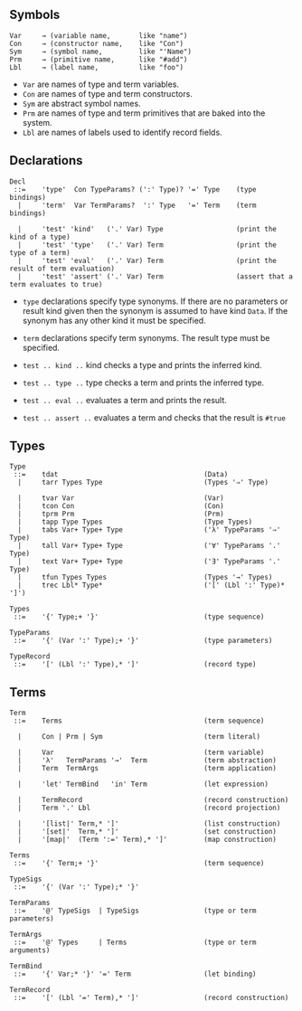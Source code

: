 
## Symbols

```
Var     → (variable name,       like "name")
Con     → (constructor name,    like "Con")
Sym     → (symbol name,         like "'Name")
Prm     → (primitive name,      like "#add")
Lbl     → (label name,          like "foo")
```

- `Var` are names of type and term variables.
- `Con` are names of type and term constructors.
- `Sym` are abstract symbol names.
- `Prm` are names of type and term primitives that are baked into the system.
- `Lbl` are names of labels used to identify record fields.


## Declarations

```
Decl
 ::=    'type'  Con TypeParams? (':' Type)? '=' Type    (type bindings)
  |     'term'  Var TermParams?  ':' Type   '=' Term    (term bindings)

  |     'test' 'kind'   ('.' Var) Type                  (print the kind of a type)
  |     'test' 'type'   ('.' Var) Term                  (print the type of a term)
  |     'test' 'eval'   ('.' Var) Term                  (print the result of term evaluation)
  |     'test' 'assert' ('.' Var) Term                  (assert that a term evaluates to true)

```

- `type` declarations specify type synonyms. If there are no parameters or result kind given then the synonym is assumed to have kind `Data`. If the synonym has any other kind it must be specified.

- `term` declarations specify term synonyms. The result type must be specified.

- `test .. kind ..`   kind checks a type and prints the inferred kind.

- `test .. type ..`   type checks a term and prints the inferred type.

- `test .. eval ..`   evaluates a term and prints the result.

- `test .. assert ..` evaluates a term and checks that the result is `#true`


## Types

```
Type
 ::=    tdat                                    (Data)
  |     tarr Types Type                         (Types '⇒' Type)

  |     tvar Var                                (Var)
  |     tcon Con                                (Con)
  |     tprm Prm                                (Prm)
  |     tapp Type Types                         (Type Types)
  |     tabs Var+ Type+ Type                    ('λ' TypeParams '⇒' Type)
  |     tall Var+ Type+ Type                    ('∀' TypeParams '.' Type)
  |     text Var+ Type+ Type                    ('∃' TypeParams '.' Type)
  |     tfun Types Types                        (Types '→' Types)
  |     trec Lbl* Type*                         ('[' (Lbl ':' Type)* ']')

Types
 ::=    '{' Type;+ '}'                          (type sequence)

TypeParams
 ::=    '{' (Var ':' Type);+ '}'                (type parameters)

TypeRecord
 ::=    '[' (Lbl ':' Type),* ']'                (record type)
```


## Terms

```
Term
 ::=    Terms                                   (term sequence)

  |     Con | Prm | Sym                         (term literal)

  |     Var                                     (term variable)
  |     'λ'   TermParams '→'  Term              (term abstraction)
  |     Term  TermArgs                          (term application)

  |     'let' TermBind   'in' Term              (let expression)

  |     TermRecord                              (record construction)
  |     Term '.' Lbl                            (record projection)

  |     '[list|' Term,* ']'                     (list construction)
  |     '[set|'  Term,* ']'                     (set construction)
  |     '[map|'  (Term ':=' Term),* ']'         (map construction)

Terms
 ::=    '{' Term;+ '}'                          (term sequence)

TypeSigs
 ::=    '{' (Var ':' Type);* '}'

TermParams
 ::=    '@' TypeSigs  | TypeSigs                (type or term parameters)

TermArgs
 ::=    '@' Types     | Terms                   (type or term arguments)

TermBind
 ::=    '{' Var;* '}' '=' Term                  (let binding)

TermRecord
 ::=    '[' (Lbl '=' Term),* ']'                (record construction)
```
